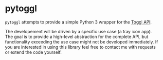 # pytoggl

`pytoggl` attempts to provide a simple Python 3 wrapper for the [Toggl
API](https://github.com/toggl/toggl_api_docs).

The developement will be driven by a specific use case (a tray icon app). The
goal is to provide a high-level abstraction for the complete API, but
functionality exceeding the use case might not be developed immediately. If you
are interested in using this library feel free to contact me with requests or
extend the code yourself.
